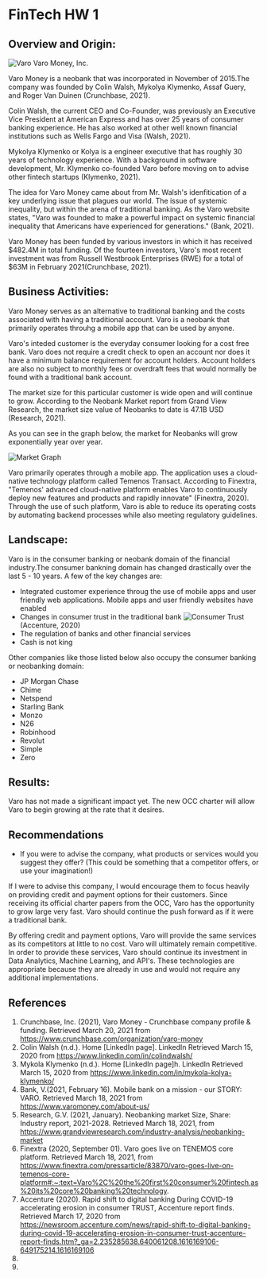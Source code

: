 # FinTech HW 1

## Overview and Origin:
![Varo](https://www.varomoney.com/wp-content/uploads/2019/11/varo-money-logo.jpg)
Varo Money, Inc.

Varo Money is a neobank that was incorporated in November of 2015.The company was founded by Colin Walsh, Mykolya Klymenko, Assaf Guery, and Roger Van Duinen (Crunchbase, 2021).

 Colin Walsh, the current CEO and Co-Founder, was previously an Executive Vice President at American Express and has over 25 years of consumer banking experience. He has also worked at other well known financial institutions such as Wells Fargo and Visa (Walsh, 2021).

 Mykolya Klymenko or Kolya is a engineer executive that has roughly 30 years of technology experience. With a background in software development, Mr. Klymenko co-founded Varo before moving on to advise other fintech startups (Klymenko, 2021).

The idea for Varo Money came about from Mr. Walsh's idenfitication of a key underlying issue that plagues our world. The issue of systemic inequality, but within the arena of traditional banking. As the Varo website states, "Varo was founded to make a powerful impact on systemic financial inequality that Americans have experienced for generations." (Bank, 2021).

Varo Money has been funded by various investors in which it has received $482.4M in total funding. Of the fourteen investors, Varo's most recent investment was from Russell Westbrook Enterprises (RWE) for a total of $63M in February 2021(Crunchbase, 2021).

## Business Activities:

Varo Money serves as an alternative to traditional banking and the costs associated with having a traditional account. Varo is a neobank that primarily operates throuhg a mobile app that can be used by anyone. 

Varo's inteded customer is the everyday consumer looking for a cost free bank. Varo does not require a credit check to open an account nor does it have a minimum balance requirement for account holders. Account holders are also no subject to monthly fees or overdraft fees that would normally be found with a traditional bank account. 

The market size for this particular customer is wide open and will continue to grow. According to the Neobank Market report from Grand View Research, the market size value of Neobanks to date is 47.1B USD (Research, 2021).

As you can see in the graph below, the market for Neobanks will grow exponentially year over year. 

![Market Graph](https://www.grandviewresearch.com/static/img/research/us-neobanking-market.png)

Varo primarily operates through a mobile app. The application uses a cloud-native technology platform called Temenos Transact. According to Finextra, "Temenos' advanced cloud-native platform enables Varo to continuously deploy new features and products and rapidly innovate" (Finextra, 2020). Through the use of such platform, Varo is able to reduce its operating costs by automating backend processes while also meeting regulatory guidelines. 

## Landscape:

Varo is in the consumer banking or neobank domain of the financial industry.The consumer bankning domain has changed drastically over the last 5 - 10 years. A few of the key changes are: 
- Integrated customer experience throug the use of mobile apps and user friendly web applications. Mobile apps and user friendly websites have enabled 
- Changes in consumer trust in the traditional bank
![Consumer Trust](https://newsroom.accenture.com//content/1101/images/Financial.jpg) (Accenture, 2020)
- The regulation of banks and other financial services
- Cash is not king

Other companies like those listed below also occupy the consumer banking or neobanking domain:

- JP Morgan Chase
- Chime
- Netspend
- Starling Bank
- Monzo
- N26
- Robinhood
- Revolut
- Simple
- Zero

## Results:

Varo has not made a significant impact yet. The new OCC charter will allow Varo to begin growing at the rate that it desires.

## Recommendations 
- If you were to advise the company, what products or services would you suggest they offer? (This could be something that a competitor offers, or use your imagination!)

If I were to advise this company, I would encourage them to focus heavily on providing credit and payment options for their customers. Since receiving its official charter papers from the OCC, Varo has the opportunity to grow large very fast. Varo should continue the push forward as if it were a traditional bank. 

By offering credit and payment options, Varo will provide the same services as its competitors at little to no cost. Varo will ultimately remain competitive. In order to provide these services, Varo should continue its investment  in Data Analytics, Machine Learning, and API's. These technologies are appropriate because they are already in use and would not require any additional implementations. 


## References
1. Crunchbase, Inc. (2021), Varo Money - Crunchbase company profile & funding. Retrieved March 20, 2021 from https://www.crunchbase.com/organization/varo-money
2. Colin Walsh (n.d.). Home [LinkedIn page]. LinkedIn Retrieved March 15, 2020 from https://www.linkedin.com/in/colindwalsh/
3. Mykola Klymenko (n.d.). Home [LinkedIn page]h. LinkedIn Retrieved March 15, 2020 from https://www.linkedin.com/in/mykola-kolya-klymenko/
4. Bank, V.(2021, February 16). Mobile bank on a mission - our STORY: VARO. Retrieved March 18, 2021 from https://www.varomoney.com/about-us/
5. Research, G.V. (2021, January). Neobanking market Size, Share: Industry report, 2021-2028. Retrieved March 18, 2021, from https://www.grandviewresearch.com/industry-analysis/neobanking-market
6. Finextra (2020, September 01). Varo goes live on TENEMOS core platform. Retrieved March 18, 2021, from https://www.finextra.com/pressarticle/83870/varo-goes-live-on-temenos-core-platform#:~:text=Varo%2C%20the%20first%20consumer%20fintech,as%20its%20core%20banking%20technology.
7. Accenture (2020). Rapid shift to digital banking During COVID-19 accelerating erosion in consumer TRUST, Accenture report finds. Retrieved March 17, 2020 from https://newsroom.accenture.com/news/rapid-shift-to-digital-banking-during-covid-19-accelerating-erosion-in-consumer-trust-accenture-report-finds.htm?_ga=2.235285638.640061208.1616169106-649175214.1616169106
8.
9.
